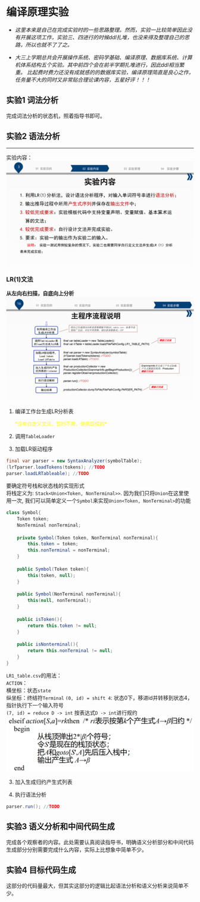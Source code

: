 # 编译原理实验
*  *这里本来是自己在完成实验时的一些思路整理。然而，实验一比较简单因此没有开展这项工作，实验三、四进行的时候ddl扎堆，也没来得及整理自己的思路，所以也就不了了之。*


*  *大三上学期总共会开展操作系统、密码学基础、编译原理、数据库系统、计算机体系结构五个实验。其中前四个会在前半学期扎堆进行，因此ddl相当繁重。
比起费时费力还没有成就感的的数据库实验，编译原理简直是良心之作，任务量不大的同时又非常贴合理论课内容，五星好评！！！*
## 实验1 词法分析
完成词法分析的状态机，照着指导书即可。
## 实验2 语法分析
___
实验内容：
![实验内容](img/实验内容.png)
### LR(1)文法
**从左向右扫描，自底向上分析**
![主程序流程](img/mainstep.png)
1. 编译工作台生成LR分析表  

   <font color=yellow size = 2>  
   *没有自定义文法，暂时不用，使用现成的*
   </font>

2. 调用`TableLoader`

2. 加载LR驱动程序
``` java
final var parser = new SyntaxAnalyzer(symbolTable);
(lrTparser.loadTokens(tokens); //TODO
parser.loadLRTableable); //TODO
```
要确定符号栈和状态栈的实现形式  
将栈定义为: `Stack<Union<Token, NonTerminal>>`. 
因为我们只将`Union`在这里使用一次, 我们可以简单定义一个`Symbol`来实现`Union<Token, NonTerminal>`的功能
``` java
class Symbol{
    Token token;
    NonTerminal nonTerminal;

    private Symbol(Token token, NonTerminal nonTerminal){
        this.token = token;
        this.nonTerminal = nonTerminal;
    }

    public Symbol(Token token){
        this(token, null);
    }

    public Symbol(NonTerminal nonTerminal){
        this(null, nonTerminal);
    }

    public isToken(){
        return this.token != null;
    }

    public isNonterminal(){
        return this.nonTerminal != null;
    }
}
```

`LR1_table.csv`的用法：  
`ACTION`：  
横坐标：状态`state`  
纵坐标：终结符`Terminal`
`(0, id) = shift 4`: 状态0下，移进id并转移到状态4，指针执行下一个输入符号  
`(7, id) = reduce D -> int` 按表达式`D -> int`进行规约
![](img/LR.png)

3. 加入生成归约产生式列表


4. 执行语法分析
``` java
parser.run(); //TODO
```
## 实验3 语义分析和中间代码生成
完成各个观察者的内容。此处需要认真阅读指导书，明确语义分析部分和中间代码生成部分分别需要完成什么内容，实际上比想象中简单不少。

## 实验4 目标代码生成
这部分的代码量最大，但其实这部分的逻辑比起语法分析和语义分析来说简单不少。
